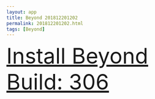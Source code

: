 ```yaml
---
layout: app
title: Beyond 201812201202
permalink: 201812201202.html
tags: [Beyond]
---
```

<div class="pure-g">
    <div class="pure-u-1-1" style="font-size: 4em">
        <a class="pure-button-primary" href="itms-services://?action=download-manifest&url=https%3A%2F%2Flitsungyisigono.github.io%2FTestScript%2Fmanifests%2F201812201202.plist"><i class="fa fa-download" aria-hidden="true"></i>Install Beyond Build: 306</a>
    </div>
</div>